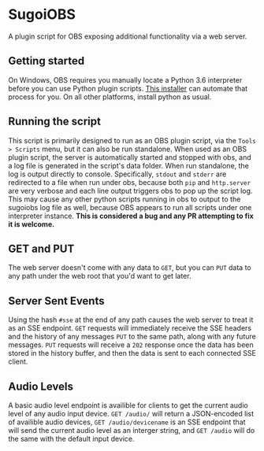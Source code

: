 # SugoiOBS
A plugin script for OBS exposing additional functionality via a web server.
## Getting started
On Windows, OBS requires you manually locate a Python 3.6 interpreter before you can use Python plugin scripts. [This installer]() can automate that process for you. On all other platforms, install python as usual.
## Running the script
This script is primarily designed to run as an OBS plugin script, via the `Tools > Scripts` menu, but it can also be run standalone. When used as an OBS plugin script, the server is automatically started and stopped with obs, and a log file is generated in the script's data folder. When run standalone, the log is output directly to console. Specifically, `stdout` and `stderr` are redirected to a file when run under obs, because both `pip` and `http.server` are very verbose and each line output triggers obs to pop up the script log. This may cause any other python scripts running in obs to output to the sugoiobs log file as well, because OBS appears to run all scripts under one interpreter instance. **This is considered a bug and any PR attempting to fix it is welcome.**
## GET and PUT
The web server doesn't come with any data to `GET`, but you can `PUT` data to any path under the web root that you'd want to get later.
## Server Sent Events
Using the hash `#sse` at the end of any path causes the web server to treat it as an SSE endpoint. `GET` requests will immediately receive the SSE headers and the history of any messages `PUT` to the same path, along with any future messages. `PUT` requests will receive a `202` response once the data has been stored in the history buffer, and then the data is sent to each connected SSE client.
## Audio Levels
A basic audio level endpoint is availible for clients to get the current audio level of any audio input device. `GET /audio/` will return a JSON-encoded list of availible audio devices, `GET /audio/devicename` is an SSE endpoint that will send the current audio level as an interger string, and `GET /audio` will do the same with the default input device.